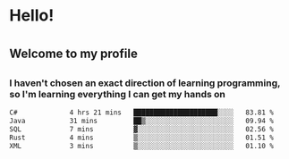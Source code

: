 
<h1>Hello!<h1>
<h2>Welcome to my profile<h2>
<h3>I haven't chosen an exact direction of learning programming, so I'm learning everything I can get my hands on</h3>

<!--START_SECTION:waka-->

```txt
C#             4 hrs 21 mins   █████████████████████░░░░   83.81 %
Java           31 mins         ██▒░░░░░░░░░░░░░░░░░░░░░░   09.94 %
SQL            7 mins          ▓░░░░░░░░░░░░░░░░░░░░░░░░   02.56 %
Rust           4 mins          ▒░░░░░░░░░░░░░░░░░░░░░░░░   01.51 %
XML            3 mins          ▒░░░░░░░░░░░░░░░░░░░░░░░░   01.10 %
```

<!--END_SECTION:waka-->

